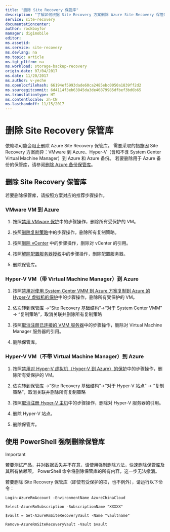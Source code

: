 ```yaml
---
title: "删除 Site Recovery 保管库"
description: "了解如何根据 Site Recovery 方案删除 Azure Site Recovery 保管库。"
service: site-recovery
documentationcenter: 
author: rockboyfor
manager: digimobile
editor: 
ms.assetid: 
ms.service: site-recovery
ms.devlang: na
ms.topic: article
ms.tgt_pltfrm: na
ms.workload: storage-backup-recovery
origin.date: 07/04/2017
ms.date: 11/20/2017
ms.author: v-yeche
ms.openlocfilehash: 66194ef5993dade60ca2485ebc0050a1839ff2d2
ms.sourcegitcommit: 6d4114f3eb63845da3de46879985dfbef3bd6b65
ms.translationtype: HT
ms.contentlocale: zh-CN
ms.lasthandoff: 11/15/2017
---
```

# <a name="delete-a-site-recovery-vault"></a>删除 Site Recovery 保管库
依赖项可能会阻止删除 Azure Site Recovery 保管库。 需要采取的措施因 Site Recovery 方案而异：VMware 到 Azure、Hyper-V（含和不含 System Center Virtual Machine Manager）到 Azure 和 Azure 备份。 若要删除用于 Azure 备份的保管库，请参阅[删除 Azure 备份保管库](../backup/backup-azure-delete-vault.md)。

## <a name="delete-a-site-recovery-vault"></a>删除 Site Recovery 保管库 
若要删除保管库，请按照方案对应的推荐步骤操作。

### <a name="vmware-vms-to-azure"></a>VMware VM 到 Azure

1. 按照[禁用 VMware 保护](site-recovery-manage-registration-and-protection.md#disable-protection-for-a-vmware-vm-or-physical-server-vmware-to-azure)中的步骤操作，删除所有受保护的 VM。

2. 按照[删除复制策略](site-recovery-setup-replication-settings-vmware.md##delete-a-replication-policy)中的步骤操作，删除所有复制策略。

3. 按照[删除 vCenter](site-recovery-vmware-to-azure-manage-vCenter.md##delete-a-vcenter-in-azure-site-recovery) 中的步骤操作，删除对 vCenter 的引用。

4. 按照[解除配置服务器授权](site-recovery-vmware-to-azure-manage-configuration-server.md##delete-or-unregister-a-configuration-server)中的步骤操作，删除配置服务器。

5. 删除保管库。

### <a name="hyper-v-vms-with-virtual-machine-manager-to-azure"></a>Hyper-V VM（带 Virtual Machine Manager）到 Azure
1. 按照[禁用对使用 System Center VMM 到 Azure 方案复制到 Azure 的 Hyper-V 虚拟机的保护](site-recovery-manage-registration-and-protection.md#disable-protection-for-a-hyper-v-virtual-machine-replicating-to-azure-using-the-system-center-vmm-to-azure-scenario)中的步骤操作，删除所有受保护的 VM。

2. 依次转到保管库 ->“Site Recovery 基础结构”->“对于 System Center VMM” -> “复制策略”，取消关联并删除所有复制策略

3.  按照[取消注册已连接的 VMM 服务器](site-recovery-manage-registration-and-protection.md##unregister-a-vmm-server)中的步骤操作，删除对 Virtual Machine Manager 服务器的引用。

4.  删除保管库。

### <a name="hyper-v-vms-without-virtual-machine-manager-to-azure"></a>Hyper-V VM（不带 Virtual Machine Manager）到 Azure
1. 按照[禁用对 Hyper-V 虚拟机（Hyper-V 到 Azure）的保护](site-recovery-manage-registration-and-protection.md#disable-protection-for-a-hyper-v-virtual-machine-hyper-v-to-azure)中的步骤操作，删除所有受保护的 VM。

2. 依次转到保管库 ->“Site Recovery 基础结构”->“对于 Hyper-V 站点” -> “复制策略”，取消关联并删除所有复制策略

3. 按照[取消注册 Hyper-V 主机](/site-recovery-manage-registration-and-protection.md##unregister-a-hyper-v-host-in-a-hyper-v-site)中的步骤操作，删除对 Hyper-V 服务器的引用。

4. 删除 Hyper-V 站点。

5. 删除保管库。

## <a name="use-powershell-to-force-delete-the-vault"></a>使用 PowerShell 强制删除保管库 

> [!Important]
> 若要测试产品，并对数据丢失并不在意，请使用强制删除方法，快速删除保管库及其所有依赖项。
> PowerShell 命令将删除保管库的所有内容，这一步无法撤消。

若要删除 Site Recovery 保管库（即使有受保护的项，也不例外），请运行以下命令：

    Login-AzureRmAccount -EnvironmentName AzureChinaCloud

    Select-AzureRmSubscription -SubscriptionName "XXXXX"

    $vault = Get-AzureRmSiteRecoveryVault -Name "vaultname"

    Remove-AzureRmSiteRecoveryVault -Vault $vault

<!--Update_Description: wording update -->